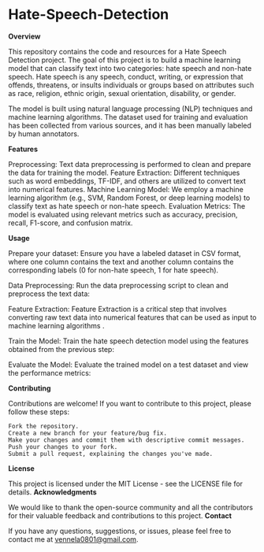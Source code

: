 # Hate-Speech-Detection
**Overview**

This repository contains the code and resources for a Hate Speech Detection project. The goal of this project is to build a machine learning model that can classify text into two categories: hate speech and non-hate speech. Hate speech is any speech, conduct, writing, or expression that offends, threatens, or insults individuals or groups based on attributes such as race, religion, ethnic origin, sexual orientation, disability, or gender.

The model is built using natural language processing (NLP) techniques and machine learning algorithms. The dataset used for training and evaluation has been collected from various sources, and it has been manually labeled by human annotators.

 **Features**
 
 Preprocessing: Text data preprocessing is performed to clean and prepare the data for training the model.
 Feature Extraction: Different techniques such as word embeddings, TF-IDF, and others are utilized to convert text into numerical features.
 Machine Learning Model: We employ a machine learning algorithm (e.g., SVM, Random Forest, or deep learning models) to classify text as hate speech or non-hate speech.
 Evaluation Metrics: The model is evaluated using relevant metrics such as accuracy, precision, recall, F1-score, and confusion matrix.

**Usage**

    
Prepare your dataset: Ensure you have a labeled dataset in CSV format, where one column contains the text and another column contains the corresponding labels (0 for non-hate speech, 1 for hate speech).

Data Preprocessing: Run the data preprocessing script to clean and preprocess the text data:

Feature Extraction: Feature Extraction is a critical step that involves converting raw text data into numerical features that can be used as input to machine learning algorithms .

Train the Model: Train the hate speech detection model using the features obtained from the previous step:

Evaluate the Model: Evaluate the trained model on a test dataset and view the performance metrics:



**Contributing**

Contributions are welcome! If you want to contribute to this project, please follow these steps:

    Fork the repository.
    Create a new branch for your feature/bug fix.
    Make your changes and commit them with descriptive commit messages.
    Push your changes to your fork.
    Submit a pull request, explaining the changes you've made.

**License**

This project is licensed under the MIT License - see the LICENSE file for details.
**Acknowledgments**

We would like to thank the open-source community and all the contributors for their valuable feedback and contributions to this project.
**Contact**

If you have any questions, suggestions, or issues, please feel free to contact me at vennela0801@gmail.com.
